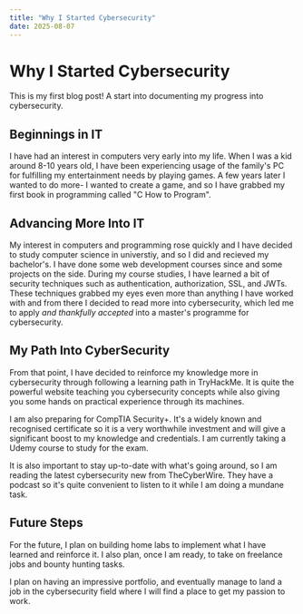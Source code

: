 ```yaml
---
title: "Why I Started Cybersecurity"
date: 2025-08-07
---
```


# Why I Started Cybersecurity

This is my first blog post! A start into documenting my progress into cybersecurity.

## Beginnings in IT
I have had an interest in computers very early into my life. When I was a kid around 8-10 years old, I have been experiencing usage of the family's PC for fulfilling my entertainment needs by playing games. A few years later I wanted to do more- I wanted to create a game, and so I have grabbed my first book in programming called "C How to Program".

## Advancing More Into IT

My interest in computers and programming rose quickly and I have decided to study computer science in universtiy, and so I did and recieved my bachelor's. I have done some web development courses since and some projects on the side. During my course studies, I have learned a bit of security techniques such as authentication, authorization, SSL, and JWTs. These techniques grabbed my eyes even more than anything I have worked with and from there I decided to read more into cybersecurity, which led me to apply *and thankfully accepted* into a master's programme for cybersecurity.

## My Path Into CyberSecurity

From that point, I have decided to reinforce my knowledge more in cybersecurity through following a learning path in TryHackMe. It is quite the powerful website teaching you cybersecurity concepts while also giving you some hands on practical experience through its machines.

I am also preparing for CompTIA Security+. It's a widely known and recognised certificate so it is a very worthwhile investment and will give a significant boost to my knowledge and credentials. I am currently taking a Udemy course to study for the exam.

It is also important to stay up-to-date with what's going around, so I am reading the latest cybersecurity new from TheCyberWire. They have a podcast so it's quite convenient to listen to it while I am doing a mundane task.

## Future Steps
For the future, I plan on building home labs to implement what I have learned and reinforce it. I also plan, once I am ready, to take on freelance jobs and bounty hunting tasks.

I plan on having an impressive portfolio, and eventually manage to land a job in the cybersecurity field where I will find a place to get my passion to work. 